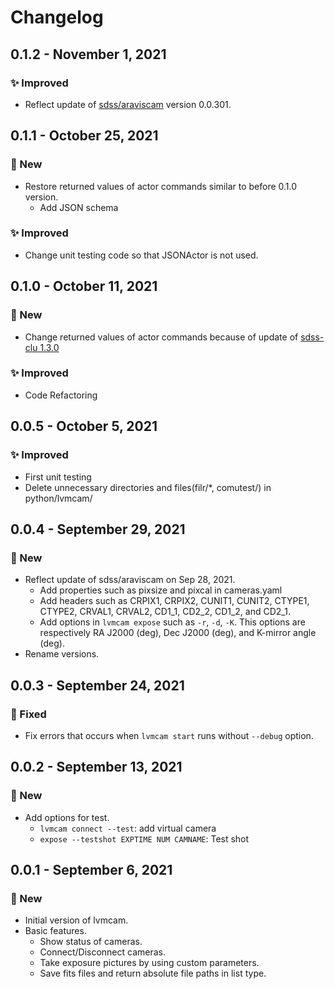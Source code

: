 # Changelog

## 0.1.2 - November 1, 2021

### ✨ Improved
* Reflect update of [sdss/araviscam](https://github.com/sdss/araviscam) version 0.0.301.

## 0.1.1 - October 25, 2021

### 🚀 New
* Restore returned values of actor commands similar to before 0.1.0 version.
    * Add JSON schema

### ✨ Improved
* Change unit testing code so that JSONActor is not used.

## 0.1.0 - October 11, 2021

### 🚀 New
* Change returned values of actor commands because of update of [sdss-clu 1.3.0](https://clu.readthedocs.io/en/latest/changelog.html#september-17-2021)

### ✨ Improved
* Code Refactoring
 
## 0.0.5 - October 5, 2021

### ✨ Improved
* First unit testing
* Delete unnecessary directories and files(filr/*, comutest/) in python/lvmcam/

## 0.0.4 - September 29, 2021

### 🚀 New
* Reflect update of sdss/araviscam on Sep 28, 2021.
    * Add properties such as pixsize and pixcal in cameras.yaml
    * Add headers such as CRPIX1, CRPIX2, CUNIT1, CUNIT2, CTYPE1, CTYPE2, CRVAL1, CRVAL2, CD1_1, CD2_2, CD1_2, and CD2_1.
    * Add options in `lvmcam expose` such as `-r`, `-d`, `-K`. This options are respectively RA J2000 (deg), Dec J2000 (deg), and K-mirror angle (deg).
* Rename versions.

## 0.0.3 - September 24, 2021

### 🔧 Fixed

* Fix errors that occurs when `lvmcam start` runs without `--debug` option.


## 0.0.2 - September 13, 2021

### 🚀 New

* Add options for test.
    * `lvmcam connect --test`: add virtual camera
    * `expose --testshot EXPTIME NUM CAMNAME`: Test shot

## 0.0.1 - September 6, 2021

### 🚀 New

* Initial version of lvmcam.
* Basic features.
    * Show status of cameras.
    * Connect/Disconnect cameras.
    * Take exposure pictures by using custom parameters.
    * Save fits files and return absolute file paths in list type.